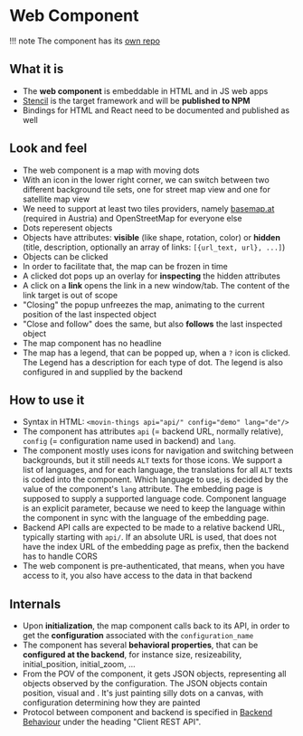 # Web Component

!!! note
    The component has its [own repo](https://bitbucket.org/ma14pace/movin-things-component)

## What it is

* The __web component__ is embeddable in HTML and in JS web apps
* [Stencil](https://stenciljs.com/) is the target framework
  and will be __published to NPM__
* Bindings for HTML and React need to be documented and published
  as well

## Look and feel
  
* The web component is a map with moving dots
* With an icon in the lower right corner, we can switch
  between two different background tile sets, one for
  street map view and one for satellite map view
* We need to support at least two tiles providers, namely
  [basemap.at](https://basemap.at/index_en.html) (required in
  Austria) and OpenStreetMap for everyone else
* Dots reperesent objects
* Objects have attributes: __visible__ (like shape, rotation, color)
  or __hidden__ (title, description, optionally an array of links:
  `[{url_text, url}, ...]`)
* Objects can be clicked
* In order to facilitate that, the map can be frozen in time
* A clicked dot pops up an overlay for __inspecting__ the hidden
  attributes
* A click on a __link__ opens the link in a new window/tab.
  The content of the link target is out of scope
* "Closing" the popup unfreezes the map, animating to the current
  position of the last inspected object
* "Close and follow" does the same, but also __follows__ the last
  inspected object
* The map component has no headline
* The map has a legend, that can be popped up, when a `?` 
  icon is clicked. The Legend has a description for each 
  type of dot. The legend is also configured in and supplied 
  by the backend

## How to use it

* Syntax in HTML: `<movin-things api="api/" config="demo" lang="de"/>`
* The component has attributes `api` (= backend URL, normally
  relative), `config` (= configuration name used in backend)
  and `lang`.
* The component mostly uses icons for navigation and switching
  between backgrounds, but it still needs `ALT` texts for those
  icons. We support a list of languages, and for each language,
  the translations for all `ALT` texts is coded into the 
  component. Which language to use, is decided by the value of
  the component's `lang` attribute. The embedding page is 
  supposed to supply a supported language code. Component
  language is an explicit parameter, because we need to keep 
  the language within the component in sync with the 
  language of the embedding page.
* Backend API calls are expected to be made to a relative backend
  URL, typically starting with `api/`. If an absolute URL is used,
  that does not have the index URL of the embedding page as
  prefix, then the backend has to handle CORS
* The web component is pre-authenticated, that means, when you 
  have access to it, you also have access to the data in that 
  backend

## Internals

* Upon __initialization__, the map component calls back to its
  API, in order to get the __configuration__ associated with the
  `configuration_name`
* The component has several __behavioral properties__, that can be
  __configured at the backend__, for instance size, resizeability,
  initial_position, initial_zoom, ...
* From the POV of the component, it gets JSON objects, representing all objects observed by the configuration. The 
  JSON objects contain position, visual and . It's just painting 
  silly dots on a canvas, with configuration determining how 
  they are painted
* Protocol between component and backend is specified in
  [Backend Behaviour](backend_behaviour.md) under the heading
  "Client REST API".
